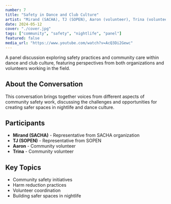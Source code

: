 ```yaml
---
number: 7
title: "Safety in Dance and Club Culture"
artist: "Mirand (SACHA), TJ (SOPEN), Aaron (volunteer), Trina (volunteer)"
date: 2024-05-12
cover: "./cover.jpg"
tags: ["community", "safety", "nightlife", "panel"]
featured: false
media_url: "https://www.youtube.com/watch?v=AcQ3Di2Gewc"
---
```


A panel discussion exploring safety practices and community care within dance and club culture, featuring perspectives from both organizations and volunteers working in the field.

## About the Conversation

This conversation brings together voices from different aspects of community safety work, discussing the challenges and opportunities for creating safer spaces in nightlife and dance culture.

## Participants

- **Mirand (SACHA)** - Representative from SACHA organization
- **TJ (SOPEN)** - Representative from SOPEN
- **Aaron** - Community volunteer
- **Trina** - Community volunteer

## Key Topics

- Community safety initiatives
- Harm reduction practices
- Volunteer coordination
- Building safer spaces in nightlife